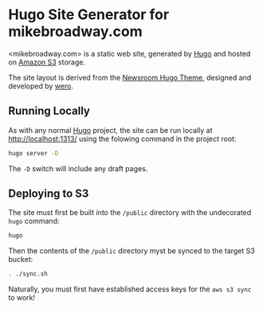 # Hugo Site Generator for mikebroadway.com

<mikebroadway.com> is a static web site, generated by [Hugo](https://gohugo.io/) and hosted on [Amazon S3](https://aws.amazon.com/s3/) storage.

The site layout is derived from the [Newsroom Hugo Theme](https://github.com/onweru/newsroom), designed and developed by [wero](https://github.com/onweru).

## Running Locally

As with any normal [Hugo](https://gohugo.io/) project, the site can be run locally at <http://localhost:1313/> using the folowing command in the project root:

```bash
hugo server -D
```

The `-D` switch will include any draft pages.

## Deploying to S3

The site must first be built into the `/public` directory with the undecorated `hugo` command:

```bash
hugo
```

Then the contents of the `/public` directory myst be synced to the target S3 bucket:

```bash
. ./sync.sh
```

Naturally, you must first have established access keys for the `aws s3 sync` to work!
